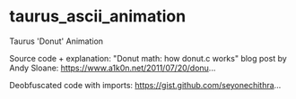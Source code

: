 # taurus_ascii_animation
Taurus 'Donut' Animation  

Source code + explanation:
"Donut math: how donut.c works" blog post by Andy Sloane:
https://www.a1k0n.net/2011/07/20/donu...

Deobfuscated code with imports: https://gist.github.com/seyonechithra...
